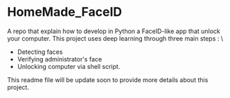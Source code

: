 # HomeMade_FaceID
A repo that explain how to develop in Python a FaceID-like app that unlock your computer.
This project uses deep learning through three main steps : \
- Detecting faces
- Verifying administrator's face
- Unlocking computer via shell script.

This readme file will be update soon to provide more details about this project.
